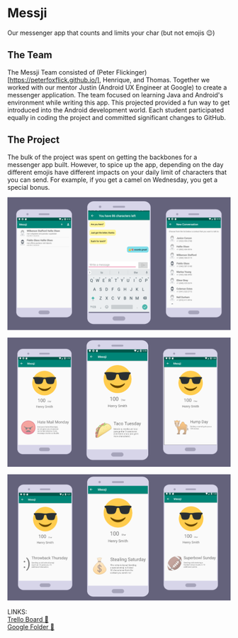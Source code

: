 # Messji
Our messenger app that counts and limits your char (but not emojis 😉)

## The Team

The Messji Team consisted of (Peter Flickinger)[https://peterfoxflick.github.io/], Henrique, and Thomas. Together we worked with our mentor Justin (Android UX Engineer at Google) to create a messenger application. The team focused on learning Java and Android's environment while writing this app. This projected provided a fun way to get introduced into the Android development world. Each student participated equally in coding the project and committed significant changes to GitHub. 

## The Project

The bulk of the project was spent on getting the backbones for a messenger app built. However, to spice up the app, depending on the day different emojis have different impacts on your daily limit of characters that you can send. For example, if you get a camel on Wednesday, you get a special bonus. 

![Home Screens](MainScreens.png)

![Daily Deals 1](DailyDeals2.png)

![Daily Deals 2](DailyDeals1.png)



LINKS:  
[Trello Board 🐺](https://trello.com/b/ToJsQBHP/messji)  
[Google Folder 📄](https://drive.google.com/drive/u/0/folders/16Vr0-vgUZIk3y8BdzbQbM3RVXWoTErUo)  


